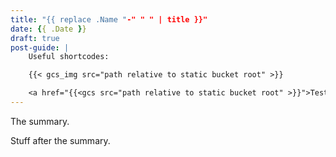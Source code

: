 ```yaml
---
title: "{{ replace .Name "-" " " | title }}"
date: {{ .Date }}
draft: true
post-guide: |
    Useful shortcodes:

    {{< gcs_img src="path relative to static bucket root" >}}

    <a href="{{<gcs src="path relative to static bucket root" >}}">Test GCS link</a>
---
```


The summary.

<!--more-->

Stuff after the summary.
